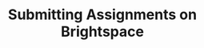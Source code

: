 ---
layout: default
type: generic
sortorder: 6
appsused: macos
title: "Submitting Assignments on Brightspace"
level: "general"
brightspace: 
video: 
downloads: 
description: "When handing in assignments on Brightspace, there are a few techniques which can help you ensure a timely submission."
details: | 
  ### Count on Technology Failing You. It will.

  Make sure you give yourself **a lot** of time to submit. An hour is *not* a lot of time. If you can submit the day before the due date, all the better.

  Murphy's Law dictates that your internet connection will fail you when you need it most. *Plan for this.*

  It's advisable to carry <a href="https://duckduckgo.com/?q=ethernet+cable&amp;bext=msl&amp;atb=v31-3__&amp;iax=1&amp;ia=images" title="Ethernet cable" target="_blank">an ethernet cable</a> and <a href="http://www.apple.com/ca/shop/product/MD463LL/A/thunderbolt-to-gigabit-ethernet-adapter?fnode=8b&amp;fs=f%3Dadapter%26fh%3D4595%252B45b0" title="Ethernet to Thunderbolt adaptor" target="_blank">an adaptor</a> in your computer bag, so you can use a wired connection at school to transfer large files faster. It will also come to your rescue if the college's Wi-Fi goes down.

  #### Submission Page

  To submit an assignment on Brightspace, go to the assignment page. There will be a Submit button at the top-right of the page. There are also details about the assignment, like:

  * Due date
  * Point value
  * The type of submission
  * Submission file type

  <img alt="canvas-submission-button" src="/images/general/canvas-submission-button.gif">

  #### Submitting Your Assignment

  Start by choosing your submission file. You cannot submit a folder. Brightspace won't accept it. In the case pictured below, you need to submit a zip-compressed file.

  <img alt="canvas-submission-zip-compress" src="/images/general/canvas-submission-zip-compress.gif">

  1. Choose the file
  2. You can write an optional comment with your assignment submission.
  3. Click the submission button.

  <img alt="canvas-submission-choose-file" src="/images/general/canvas-submission-choose-file.gif">

  ### Submitting in Safari Browser

  When you submit using the Safari browser, the submission button changes to *Submitting...* This doesn't offer a view of the upload progress.

  <img alt="canvas-submitting-with-safari" src="/images/general/canvas-submitting-with-safari.gif">  

  There's no indication of the upload progress in Safari. The upload may have stopped and you'd never know.

  ### Submitting with Google Chrome Browser

  If you use <a href="https://www.google.com/chrome/index.html" title="Download Google Chrome Browser" target="_blank">Google's Chrome browser</a> to submit files, you get a progress indication at the bottom-left of the window. This way, you can tell if the upload is working.

  <img alt="canvas-submitting-with-chrome" src="/images/general/canvas-submitting-with-chrome.gif">  

  ### A Stalled Upload

  In cases where your upload doesn't advance, take these steps:

  1. Try Google Chrome to monitor the upload progress.
  2. Log out of Brightspace, then log back in. Try to upload again.
  3. Check that you have an internet connection. A wired connection will almost always be faster than Wi-Fi.

  Uploading files from the college campus will likely be faster than uploading from home; especially at off-peak hours.
---